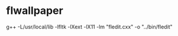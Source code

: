 # flwallpaper

 
   g++ -L/usr/local/lib -lfltk -lXext -lX11 -lm   "fledit.cxx"  -o  "../bin/fledit" 
